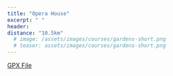 ```yaml
---
title: "Opera House"
excerpt: " "
header:
distance: "10.5km"
  # image: /assets/images/courses/gardens-short.png
  # teaser: assets/images/courses/gardens-short.png
---
```


<div class="strava-embed-placeholder" data-embed-type="route" data-embed-id="3311305515916234512" data-full-width="true" data-style="standard" data-map-hash="12.88/-33.86285/151.20809" data-club-id="109154" data-from-embed="true"></div><script src="https://strava-embeds.com/embed.js"></script>

<a href="\assets\gpx_files\opera-house.gpx">GPX File</a>
